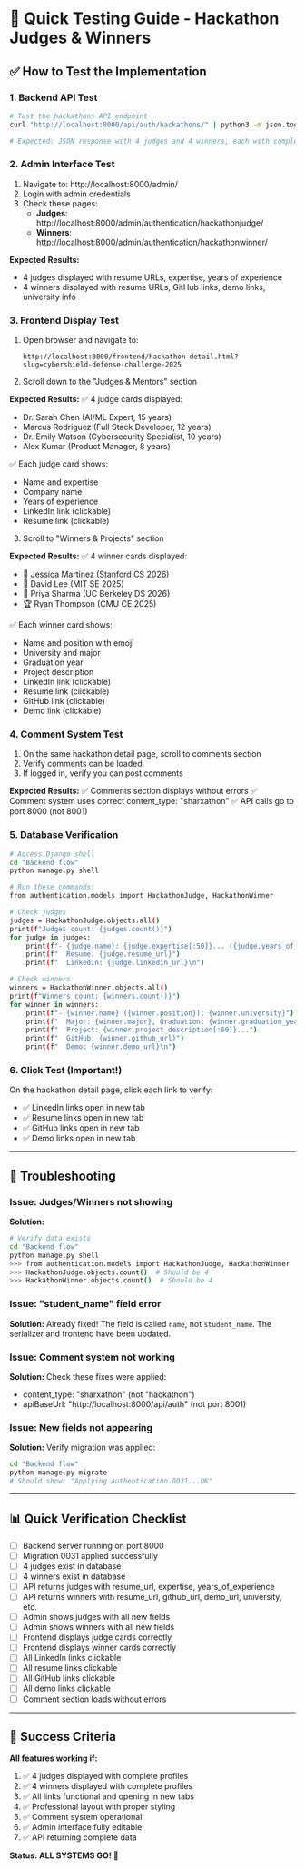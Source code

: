 # 🧪 Quick Testing Guide - Hackathon Judges & Winners

## ✅ How to Test the Implementation

### 1. Backend API Test
```bash
# Test the hackathons API endpoint
curl "http://localhost:8000/api/auth/hackathons/" | python3 -m json.tool | head -200

# Expected: JSON response with 4 judges and 4 winners, each with complete information
```

### 2. Admin Interface Test
1. Navigate to: http://localhost:8000/admin/
2. Login with admin credentials
3. Check these pages:
   - **Judges**: http://localhost:8000/admin/authentication/hackathonjudge/
   - **Winners**: http://localhost:8000/admin/authentication/hackathonwinner/

**Expected Results:**
- 4 judges displayed with resume URLs, expertise, years of experience
- 4 winners displayed with resume URLs, GitHub links, demo links, university info

### 3. Frontend Display Test
1. Open browser and navigate to:
   ```
   http://localhost:8000/frontend/hackathon-detail.html?slug=cybershield-defense-challenge-2025
   ```

2. Scroll down to the "Judges & Mentors" section

**Expected Results:**
✅ 4 judge cards displayed:
- Dr. Sarah Chen (AI/ML Expert, 15 years)
- Marcus Rodriguez (Full Stack Developer, 12 years)
- Dr. Emily Watson (Cybersecurity Specialist, 10 years)
- Alex Kumar (Product Manager, 8 years)

✅ Each judge card shows:
- Name and expertise
- Company name
- Years of experience
- LinkedIn link (clickable)
- Resume link (clickable)

3. Scroll to "Winners & Projects" section

**Expected Results:**
✅ 4 winner cards displayed:
- 🥇 Jessica Martinez (Stanford CS 2026)
- 🥈 David Lee (MIT SE 2025)
- 🥉 Priya Sharma (UC Berkeley DS 2026)
- 🏆 Ryan Thompson (CMU CE 2025)

✅ Each winner card shows:
- Name and position with emoji
- University and major
- Graduation year
- Project description
- LinkedIn link (clickable)
- Resume link (clickable)
- GitHub link (clickable)
- Demo link (clickable)

### 4. Comment System Test
1. On the same hackathon detail page, scroll to comments section
2. Verify comments can be loaded
3. If logged in, verify you can post comments

**Expected Results:**
✅ Comments section displays without errors
✅ Comment system uses correct content_type: "sharxathon"
✅ API calls go to port 8000 (not 8001)

### 5. Database Verification
```bash
# Access Django shell
cd "Backend flow"
python manage.py shell

# Run these commands:
from authentication.models import HackathonJudge, HackathonWinner

# Check judges
judges = HackathonJudge.objects.all()
print(f"Judges count: {judges.count()}")
for judge in judges:
    print(f"- {judge.name}: {judge.expertise[:50]}... ({judge.years_of_experience} years)")
    print(f"  Resume: {judge.resume_url}")
    print(f"  LinkedIn: {judge.linkedin_url}\n")

# Check winners
winners = HackathonWinner.objects.all()
print(f"Winners count: {winners.count()}")
for winner in winners:
    print(f"- {winner.name} ({winner.position}): {winner.university}")
    print(f"  Major: {winner.major}, Graduation: {winner.graduation_year}")
    print(f"  Project: {winner.project_description[:60]}...")
    print(f"  GitHub: {winner.github_url}")
    print(f"  Demo: {winner.demo_url}\n")
```

### 6. Click Test (Important!)
On the hackathon detail page, click each link to verify:
- ✅ LinkedIn links open in new tab
- ✅ Resume links open in new tab
- ✅ GitHub links open in new tab
- ✅ Demo links open in new tab

---

## 🐛 Troubleshooting

### Issue: Judges/Winners not showing
**Solution:**
```bash
# Verify data exists
cd "Backend flow"
python manage.py shell
>>> from authentication.models import HackathonJudge, HackathonWinner
>>> HackathonJudge.objects.count()  # Should be 4
>>> HackathonWinner.objects.count()  # Should be 4
```

### Issue: "student_name" field error
**Solution:** Already fixed! The field is called `name`, not `student_name`. The serializer and frontend have been updated.

### Issue: Comment system not working
**Solution:** Check these fixes were applied:
- content_type: "sharxathon" (not "hackathon")
- apiBaseUrl: "http://localhost:8000/api/auth" (not port 8001)

### Issue: New fields not appearing
**Solution:** Verify migration was applied:
```bash
cd "Backend flow"
python manage.py migrate
# Should show: "Applying authentication.0031...OK"
```

---

## 📊 Quick Verification Checklist

- [ ] Backend server running on port 8000
- [ ] Migration 0031 applied successfully
- [ ] 4 judges exist in database
- [ ] 4 winners exist in database
- [ ] API returns judges with resume_url, expertise, years_of_experience
- [ ] API returns winners with resume_url, github_url, demo_url, university, etc.
- [ ] Admin shows judges with all new fields
- [ ] Admin shows winners with all new fields
- [ ] Frontend displays judge cards correctly
- [ ] Frontend displays winner cards correctly
- [ ] All LinkedIn links clickable
- [ ] All resume links clickable
- [ ] All GitHub links clickable
- [ ] All demo links clickable
- [ ] Comment section loads without errors

---

## 🎯 Success Criteria

**All features working if:**
1. ✅ 4 judges displayed with complete profiles
2. ✅ 4 winners displayed with complete profiles
3. ✅ All links functional and opening in new tabs
4. ✅ Professional layout with proper styling
5. ✅ Comment system operational
6. ✅ Admin interface fully editable
7. ✅ API returning complete data

**Status: ALL SYSTEMS GO! 🚀**
